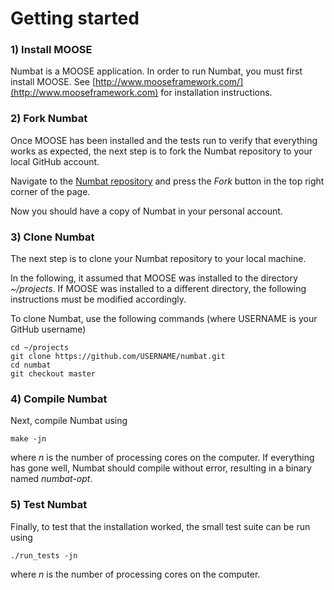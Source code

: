 Getting started
=====

### 1) Install MOOSE ###

Numbat is a MOOSE application. In order to run Numbat, you must first install MOOSE. See [http://www.mooseframework.com/](http://www.mooseframework.com) for installation instructions.

### 2) Fork Numbat ###

Once MOOSE has been installed and the tests run to verify that everything works as expected, the next step is to fork the Numbat repository to your local GitHub account.

Navigate to the [Numbat repository](https://github.com/cpgr/numbat.git) and press the *Fork* button in the top right corner of the page.

Now you should have a copy of Numbat in your personal account.

### 3) Clone Numbat ###

The next step is to clone your Numbat repository to your local machine.

In the following, it assumed that MOOSE was installed to the directory *~/projects*. If MOOSE was installed to a different directory, the following instructions must be modified accordingly.

To clone Numbat, use the following commands (where USERNAME is your GitHub username)

    cd ~/projects
    git clone https://github.com/USERNAME/numbat.git
    cd numbat
    git checkout master

### 4) Compile Numbat ###

Next, compile Numbat using

    make -jn

where *n* is the number of processing cores on the computer. If everything has gone well, Numbat should compile without error, resulting in a binary named *numbat-opt*.

### 5) Test Numbat ###

Finally, to test that the installation worked, the small test suite can be run using

    ./run_tests -jn

where *n* is the number of processing cores on the computer.

